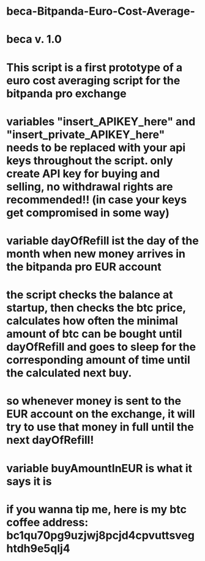 # beca-Bitpanda-Euro-Cost-Average-
# beca v. 1.0
#
# This script is a first prototype of a euro cost averaging script for the bitpanda pro exchange
# variables "insert_APIKEY_here" and "insert_private_APIKEY_here" needs to be replaced with your api keys throughout the script. only create API key for buying and selling, no withdrawal rights are recommended!! (in case your keys get compromised in some way)
# variable dayOfRefill ist the day of the month when new money arrives in the bitpanda pro EUR account
# the script checks the balance at startup, then checks the btc price, calculates how often the minimal amount of btc can be bought until dayOfRefill and goes to sleep for the corresponding amount of time until the calculated next buy.
# so whenever money is sent to the EUR account on the exchange, it will try to use that money in full until the next dayOfRefill!
# variable buyAmountInEUR is what it says it is
#
# if you wanna tip me, here is my btc coffee address: bc1qu70pg9uzjwj8pcjd4cpvuttsveghtdh9e5qlj4
#
